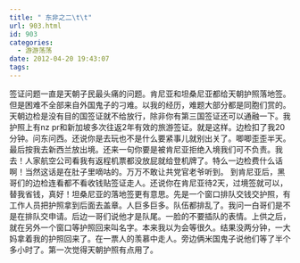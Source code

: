 ```yaml
---
title: " 东非之二\t\t"
url: 903.html
id: 903
categories:
  - 游游荡荡
date: 2012-04-20 19:43:07
tags:
---
```


签证问题一直是天朝子民最头痛的问题。肯尼亚和坦桑尼亚都给天朝护照落地签。但是困难不全部来自外国鬼子的刁难。以我的经历，难题大部分都是同胞们赏的。天朝边检是没有目的国签证就不给放行，除非你有第三国签证还可以通融一下。我护照上有nz pr和新加坡多次往返2年有效的旅游签证。就是这样。边检扣了我20分钟。问东问西。还说你是去玩也不是什么要紧事儿就别出关了。唧唧歪歪半天。最后按我去新西兰放出境。还来一句你要是被肯尼亚拒绝入境我们可不负责。我去！人家航空公司看我有返程机票都没放屁就给登机牌了。特么一边检费什么话啊！当然这话是在肚子里嘀咕的。万万不敢让共党官老爷听到。 到肯尼亚后，黑哥们的边检连看都不看收钱贴签证走人。还说你在肯尼亚待2天，过境签就可以，替我省钱，真好！坦桑尼亚的落地签更有意思。先是一个窗口排队交钱交护照，有工作人员把护照拿到后面去盖章。人巨多巨多。队伍都排乱了。我问一白哥们是不是在排队交申请。后边一哥们说他才是队尾。一脸的不要插队的表情。上供之后，就在另外一个窗口等护照回来叫名字。本来我以为会等很久。结果没两分钟，一大妈拿着我的护照回来了。在一票人的羡慕中走人。旁边俩米国鬼子说他们等了半个多小时了。第一次觉得天朝护照有点用了。